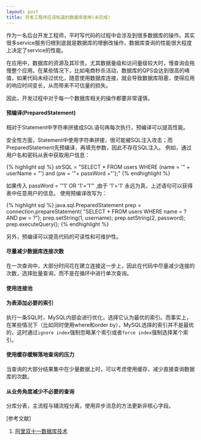 ```yaml
---
layout: post
title: 开发工程师应该知道的数据库使用(未完成)
---
```


作为一名后台开发工程师，平时写代码的过程中会涉及到很多数据库的操作。其实很多service服务归根到底就是数据库的增删改操作，数据库查询的性能很大程度上决定了service的性能。

在应用中，数据库的资源及其珍贵。尤其数据量级和访问量级较大时，慢查询会拖慢整个应用。在某些情况下，比如电商秒杀活动，数据库的QPS会达到很高的峰值，如果代码未经过优化，随意使用数据库连接，就会导致数据库阻塞，使得应用的响应时间变长，从而带来不可估量的损失。

因此，开发过程中对于每一个数据库相关的操作都要非常谨慎。

#### 预编译(PreparedStatement)

相对于Statement中字符串拼接成SQL语句再每次执行，预编译可以提高性能。



安全性方面，Statement中使用字符串拼接，很可能被SQL注入攻击；而PreparedStatement先预编译，再填充参数，因此不存在SQL注入。
例如，通过用户名和密码从表中获取用户信息：

{% highlight sql %}
	strSQL = "SELECT * FROM users WHERE (name = '" + userName + "') and (pw = '"+ passWord +"');" {% endhighlight %}

如果传入 passWord = '"1' OR '1'='1'" ,由于 '1'='1' 永远为真，上述语句可以获得表中任意用户的信息。
使用预编译改写为：

{% highlight sql %}
	java.sql.PreparedStatement prep = connection.prepareStatement(
               	 				"SELECT * FROM users WHERE name = ? AND pw = ?");
	prep.setString(1, username);
	prep.setString(2, password);
	prep.executeQuery(); {% endhighlight %}

另外，预编译可以提高代码的可读性和可维护性。


#### 尽量减少数据库连接次数

在一次查询中，大部分时间花在建立连接这一步上，因此在代码中尽量减少连接的次数，选择批量查询，而不是在循环中进行单次查询。


#### 使用连接池



#### 为表添加必要的索引

执行一条SQL时，MySQL内部会进行优化，选择它认为最优的索引。而事实上，在某些情况下（比如同时使用where和order by），MySQL选择的索引并不是最优的，这时通过`ignore index`强制忽略某个索引或者`force index`强制选择某个索引。


#### 使用缓存缓解落地查询的压力

当查询的大部分结果集中在少量数据上时，可以考虑使用缓存，减少直接查询数据库的次数。

#### 从业务角度减少不必要的查询

分库分表，主流程与辅流程分离，使用异步消息的方法更新非核心字段。


[参考文献]

1. [阿里双十一数据库技术](http://www.hellodb.net/2014/02/taobao_1111_database.html)